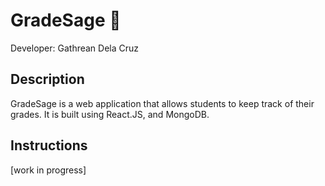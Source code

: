 # GradeSage 🐘

Developer: Gathrean Dela Cruz

## Description

GradeSage is a web application that allows students to keep track of their grades. It is built using React.JS, and MongoDB.

## Instructions

[work in progress]
